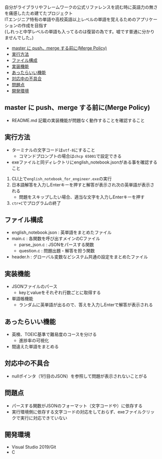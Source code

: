 自分がライブラリやフレームワークの公式リファレンスを読む時に英語力の無さを痛感したため建てたプロジェクト  
ITエンジニア特有の単語や高校英語以上レベルの単語を覚えるためのアプリケーションの作成を目指す  
(しれっと中学レベルの単語も入ってるのは復習の為です。嘘です普通に分かりませんでした。)

- [master に push、merge する前に(Merge Policy)](#master-に-pushmerge-する前にmerge-policy)
- [実行方法](#実行方法)
- [ファイル構成](#ファイル構成)
- [実装機能](#実装機能)
- [あったらいい機能](#あったらいい機能)
- [対応中の不具合](#対応中の不具合)
- [問題点](#問題点)
- [開発環境](#開発環境)

## master に push、merge する前に(Merge Policy)

- README.md 記載の実装機能が問題なく動作することを確認すること

## 実行方法

- ターミナルの文字コードは`utf-8`にすること
  - コマンドプロンプトの場合は`chcp 65001`で設定できる
- exeファイルと同ディレクトリにenglish_notebook.jsonがある事を確認すること

1. CLI上で`english_notebook_for_engineer.exe`の実行
1. 日本語解答を入力しEnterキーを押すと解答が表示され次の英単語が表示される
   - 問題をスキップしたい場合、適当な文字を入力しEnterキーを押す
1. `ctr+C`でプログラムの終了

## ファイル構成

- english_notebook.json : 英単語をまとめたファイル
- main.c : 各関数を呼び出すメインのCファイル
  - parse_json.c : JSONをパースする関数
  - question.c : 問題出題・解答を担う関数
- header.h : グローバル変数などシステム共通の設定をまとめたファイル

## 実装機能

- JSONファイルのパース
  - keyとvalueをそれぞれ行数ごとに取得する
- 単語帳機能
  - ランダムに英単語が出るので、答えを入力しEnterで解答が表示される

## あったらいい機能

- 英検、TOEIC基準で難易度のコースを分ける
  - 進捗率の可視化
- 間違えた単語をまとめる

## 対応中の不具合

- nullポインタ（1行目のJSON）を参照して問題が表示されないことがる

## 問題点

- パースする関数がJSONのフォーマット（文字コードや）に依存する
- 実行環境側に依存する文字コードの対応をしておらず、exeファイルクリックで実行に対応できていない

## 開発環境

- Visual Studio 2019/Git
- C

